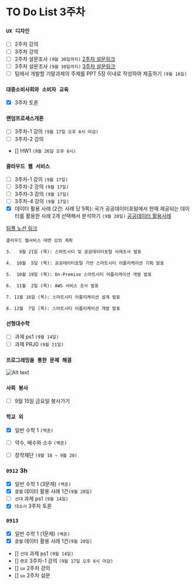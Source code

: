 # TO Do List 3주차

### `UX 디자인`
- [ ] 2주차 강의
- [ ] 3주차 강의
- [ ] 2주차 설문조사 `(9월 30일까지)`
[2주차 설문링크](https://forms.gle/pZPotm4uKZ8CQA8V8)
- [ ] 3주차 설문조사 `(9월 30일까지)`
[3주차 설문링크](https://docs.google.com/forms/d/e/1FAIpQLSfmoUIgjP-n2Hqm2KPICQVo52DrlDkdzmaAcL3AQLiIOdTHRw/viewform)
- [ ] 팀에서 개발할 기말과제의 주제를 PPT 5장 이내로 작성하여 제출하기 `(9월 16일)`

### `대중소비사회와 소비자 교육`
- [X] 3주차 토론

### `랜덤프로세스개론`
- [ ] 3주차-1 강의 `(9월 17일 오후 6시 마감)`
- [ ] 3주차-2 강의
- [] HW1 `(9월 26일 오후 6시)`

### `클라우드 웹 서비스`
- [ ] 3주차-1 강의 `(9월 17일)`
- [ ] 3주차-2 강의 `(9월 17일)` 
- [ ] 3주차-3 강의 `(9월 17일)`
- [ ] 3주차-4 강의 `(9월 17일)`
- [x] 데이터 활용 사례 (2건: 사례 당 5쪽): 국가 공공데이터포털에서 현재 제공되는 데이 터를 활용한 사례 2개 선택해서 분석하기 `(9월 20일)` 
[공공데이터 활용사례](https://www.data.go.kr/tcs/puc/selectPublicUseCaseListView.do)

[팀플 노션 링크](https://www.notion.so/Cloud-Web-Service-Team-Project-cb7f98e2e37c43fd98b7937e0d5018c5)
```
클라우드 웹서비스 대면 강의 계획

3.   9월 21일 (목): 스마트시티 및 공공데이터포털 사례조사 발표

4.  10월  5일 (목): 공공데이터포털 기반 스마트시티 어플리케이션 기획 발표

5.  10월 19일 (목): On-Premise 스마트시티 어플리케이션 개발 발표

6.  11월  2일 (목): AWS 서비스 조사 발표

7. 11월 16일 (목): 스마트시티 어플리케이션 설계 발표

8. 12월  7일 (목): 스마트시티 어플리케이션 개발 발표
```

### `선형대수학`
- [ ] 과제 ps1 `(9월 14일)`
- [ ] 과제 PRJ0 `(9월 21일)`

### `프로그래밍을 통한 문제 해결`

![Alt text](%E1%84%91%E1%85%B3%E1%84%90%E1%85%A9%E1%86%BC%E1%84%86%E1%85%AE%E1%86%AB%E1%84%80%E1%85%A1%E1%86%BC%E1%84%8B%E1%85%B4%E1%84%80%E1%85%A8%E1%84%92%E1%85%AC%E1%86%A8%E1%84%89%E1%85%A5.png)

### `사회 봉사`
- [ ] 9월 15일 금요일 봉사가기

### `학교 외`
- [x] 일반 수학 1 `(백준)`
- [ ] 약수, 배수와 소수 `(백준)`
- [ ] 장학재단 `(9월 18 ~ 9월 20)`


### `0912` 3h
- [x] 일반 수학 1 (3문제) `(백준)`
- [x] `클웹` 데이터 활용 사례 1건`(9월 20일)` 
- [ ] `선대` 과제 ps1 `(9월 14일)`
- [x] `대소사` 3주차 토론

### `0913`
- [x] 일반 수학 1 (1문제) `(백준)`
- [x] `클웹` 데이터 활용 사례 1건`(9월 20일)` 
- [] `선대` 과제 ps1 `(9월 14일)`
- [] `랜프` 3주차-1 강의 `(9월 17일 오후 6시 마감)`
- [] `ux` 2주차 강의
- [] `ux` 2주차 설문